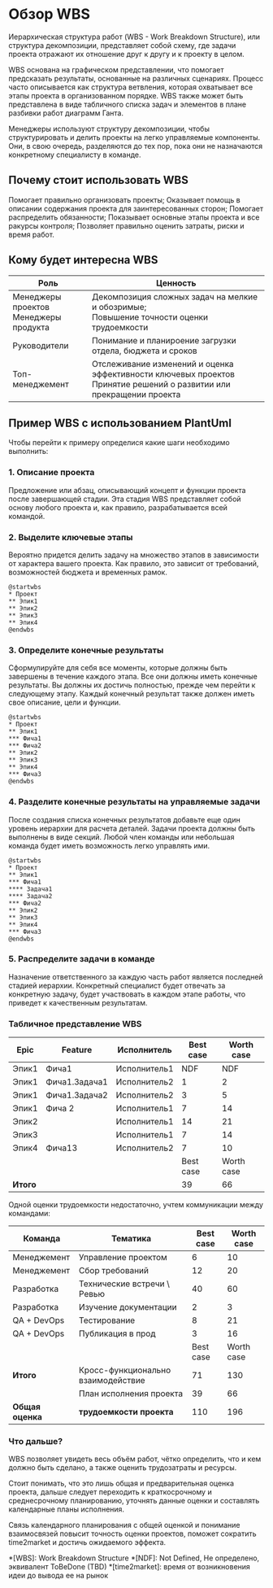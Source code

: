 # Обзор WBS

Иерархическая структура работ (WBS - Work Breakdown Structure), или структура декомпозиции, представляет собой схему, где задачи проекта отражают их отношение друг к другу и к проекту в целом.

WBS основана на графическом представлении, что помогает предсказать результаты, основанные на различных сценариях. Процесс часто описывается как структура ветвления, которая охватывает все этапы проекта в организованном порядке.
WBS также может быть представлена в виде табличного списка задач и элементов в плане разбивки работ диаграмм Ганта.

Менеджеры используют структуру декомпозиции, чтобы структурировать и делить проекты на легко управляемые компоненты. Они, в свою очередь, разделяются до тех пор, пока они не назначаются конкретному специалисту в команде.

## Почему стоит использовать WBS

Помогает правильно организовать проекты;
Оказывает помощь в описании содержания проекта для заинтересованных сторон;
Помогает распределить обязанности;
Показывает основные этапы проекта и все ракурсы контроля;
Позволяет правильно оценить затраты, риски и время работ.

## Кому будет интересна WBS

| Роль                                      | Ценность                                                                                                                |
|-------------------------------------------|-------------------------------------------------------------------------------------------------------------------------|
| Менеджеры проектов<br/>Менеджеры продукта | Декомпозиция сложных задач на мелкие и обозримые;<br/>Повышение точности оценки трудоемкости                            |
| Руководители                              | Понимание и планироение загрузки отдела, бюджета и сроков                                                               |
| Топ-менеджемент                           | Отслеживание изменений и оценка эффективности ключевых проектов<br/>Принятие решений о развитии или прекращении проекта |

## Пример WBS с использованием PlantUml
Чтобы перейти к примеру определися какие шаги необходимо выполнить:

### 1. Описание проекта
Предложение или абзац, описывающий концепт и функции проекта после завершающей стадии. Эта стадия WBS представляет собой основу любого проекта и, как правило, разрабатывается всей командой.

### 2. Выделите ключевые этапы
Вероятно придется делить задачу на множество этапов в зависимости от характера вашего проекта. Как правило, это зависит от требований, возможностей бюджета и временных рамок.

```puml
@startwbs
* Проект
** Эпик1
** Эпик2
** Эпик3
** Эпик4
@endwbs
```

### 3. Определите конечные результаты
Сформулируйте для себя все моменты, которые должны быть завершены в течение каждого этапа. Все они должны иметь конечные результаты. Вы должны их достичь полностью, прежде чем перейти к следующему этапу. Каждый конечный результат также должен иметь свое описание, цели и функции.

```puml
@startwbs
* Проект
** Эпик1
*** Фича1
*** Фича2
** Эпик2
** Эпик3
** Эпик4
*** Фича3
@endwbs
```

### 4. Разделите конечные результаты на управляемые задачи
После создания списка конечных результатов добавьте еще один уровень иерархии для расчета деталей. Задачи проекта должны быть выполнены в виде секций. Любой член команды или небольшая команда будет иметь возможность легко управлять ими.

```puml
@startwbs
* Проект
** Эпик1
*** Фича1
**** Задача1
**** Задача2
*** Фича2
** Эпик2
** Эпик3
** Эпик4
*** Фича3
@endwbs
```

### 5. Распределите задачи в команде
Назначение ответственного за каждую часть работ является последней стадией иерархии. Конкретный специалист будет отвечать за конкретную задачу, будет участвовать в каждом этапе работы, что приведет к качественным результатам.


### Табличное представление WBS

| Epic      | Feature       | Исполнитель  | Best case | Worth case |
|-----------|---------------|--------------|-----------|------------|
| Эпик1     | Фича1         | Исполнитель1 | NDF       | NDF        |
| Эпик1     | Фича1.Задача1 | Исполнитель2 | 1         | 2          |
| Эпик1     | Фича1.Задача2 | Исполнитель2 | 3         | 5          |
| Эпик1     | Фича 2        | Исполнитель1 | 7         | 14         |
| Эпик2     |               | Исполнитель1 | 14        | 21         |
| Эпик3     |               | Исполнитель1 | 7         | 14         |
| Эпик4     | Фича13        | Исполнитель2 | 7         | 10         |
|           |               |              | Best case | Worth case |
| **Итого** |               |              | 39        | 66         |

Одной оценки трудоемкости недостаточно, учтем коммуникации между командами:

| Команда          | Тематика                           | Best case | Worth case |
|------------------|------------------------------------|-----------|------------|
| Менеджемент      | Управление проектом                | 6         | 10         |
| Менеджемент      | Сбор требований                    | 12        | 20         |
| Разработка       | Технические встречи \ Ревью        | 40        | 60         |
| Разработка       | Изучение документации              | 2         | 3          |
| QA + DevOps      | Тестирование                       | 8         | 21         |
| QA + DevOps      | Публикация в прод                  | 3         | 16         |
|                  |                                    | Best case | Worth case |
| **Итого**        | Кросс-функционально взаимодействие | 71        | 130        |
|                  | План исполнения проекта            | 39        | 66         |
| **Общая оценка** | **трудоемкости проекта**           | 110       | 196        |

### Что дальше?

WBS позволяет увидеть весь объём работ, чётко определить, что и кем должно быть сделано, а также оценить трудозатраты и ресурсы.

Стоит понимать, что это лишь общая и предварительная оценка проекта, дальше следует переходить к краткосрочному и среднесрочному планированию, уточнять данные оценки и составлять календарные планы исполнения.

Связь календарного планирования с общей оценкой и понимание взаимосвязей повысит точность оценки проектов, поможет сократить time2market и достичь ожидаемого эффекта.

*[WBS]: Work Breakdown Structure
*[NDF]: Not Defined, Не определено, эквивалент ToBeDone (TBD)
*[time2market]: время от возникновения идеи до вывода ее на рынок